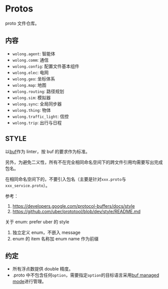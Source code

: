 # Protos

proto 文件仓库。

## 内容

- `wolong.agent`: 智能体
- `wolong.comm`: 通信
- `wolong.config`: 配置文件基本组件
- `wolong.elec`: 电网
- `wolong.geo`: 坐标体系
- `wolong.map`: 地图
- `wolong.routing`: 路径规划
- `wolong.sim`: 模拟器
- `wolong.sync`: 全局同步器
- `wolong.thing`: 物体
- `wolong.traffic_light`: 信控
- `wolong.trip`: 出行与日程

## STYLE

以[buf](https://github.com/bufbuild/buf)作为 linter，按 buf 的要求作为标准。

另外，为避免二义性，所有不在完全相同命名空间下的跨文件引用均需要写出完成包名。

在相同命名空间下的，不要引入包名（主要是针对`xxx.proto`与`xxx_service.proto`）。

参考：

1. https://developers.google.com/protocol-buffers/docs/style
2. https://github.com/uber/prototool/blob/dev/style/README.md

关于 enum: prefer uber 的 style

1. 独立定义 enum，不嵌入 message
2. enum 的 item 名称加 enum name 作为前缀

## 约定

- 所有浮点数提供 double 精度。
- .proto 中不包含任何`option`，需要指定`option`的目标语言采用[buf managed mode](https://docs.buf.build/tour/use-managed-mode)进行管理。
